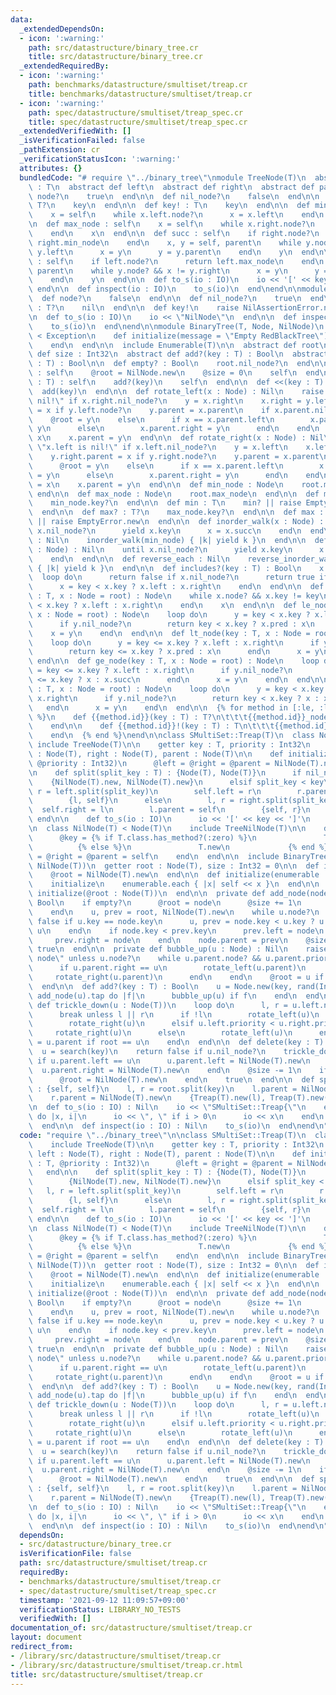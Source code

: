```yaml
---
data:
  _extendedDependsOn:
  - icon: ':warning:'
    path: src/datastructure/binary_tree.cr
    title: src/datastructure/binary_tree.cr
  _extendedRequiredBy:
  - icon: ':warning:'
    path: benchmarks/datastructure/smultiset/treap.cr
    title: benchmarks/datastructure/smultiset/treap.cr
  - icon: ':warning:'
    path: spec/datastructure/smultiset/treap_spec.cr
    title: spec/datastructure/smultiset/treap_spec.cr
  _extendedVerifiedWith: []
  _isVerificationFailed: false
  _pathExtension: cr
  _verificationStatusIcon: ':warning:'
  attributes: {}
  bundledCode: "# require \"../binary_tree\"\nmodule TreeNode(T)\n  abstract def key\
    \ : T\n  abstract def left\n  abstract def right\n  abstract def parent\n\n  def\
    \ node?\n    true\n  end\n\n  def nil_node?\n    false\n  end\n\n  def key? :\
    \ T?\n    key\n  end\n\n  def key! : T\n    key\n  end\n\n  def min_node : self\n\
    \    x = self\n    while x.left.node?\n      x = x.left\n    end\n    x\n  end\n\
    \n  def max_node : self\n    x = self\n    while x.right.node?\n      x = x.right\n\
    \    end\n    x\n  end\n\n  def succ : self\n    if right.node?\n      return\
    \ right.min_node\n    end\n    x, y = self, parent\n    while y.node? && x !=\
    \ y.left\n      x = y\n      y = y.parent\n    end\n    y\n  end\n\n  def pred\
    \ : self\n    if left.node?\n      return left.max_node\n    end\n    x, y = self,\
    \ parent\n    while y.node? && x != y.right\n      x = y\n      y = y.parent\n\
    \    end\n    y\n  end\n\n  def to_s(io : IO)\n    io << '[' << key << ']'\n \
    \ end\n\n  def inspect(io : IO)\n    to_s(io)\n  end\nend\n\nmodule TreeNilNode(T)\n\
    \  def node?\n    false\n  end\n\n  def nil_node?\n    true\n  end\n\n  def key?\
    \ : T?\n    nil\n  end\n\n  def key!\n    raise NilAssertionError.new\n  end\n\
    \n  def to_s(io : IO)\n    io << \"NilNode\"\n  end\n\n  def inspect(io : IO)\n\
    \    to_s(io)\n  end\nend\n\nmodule BinaryTree(T, Node, NilNode)\n  class EmptyError\
    \ < Exception\n    def initialize(message = \"Empty RedBlackTree\")\n      super(message)\n\
    \    end\n  end\n\n  include Enumerable(T)\n\n  abstract def root\n  abstract\
    \ def size : Int32\n  abstract def add?(key : T) : Bool\n  abstract def delete(key\
    \ : T) : Bool\n\n  def empty? : Bool\n    root.nil_node?\n  end\n\n  def clear\
    \ : self\n    @root = NilNode.new\n    @size = 0\n    self\n  end\n\n  def add(key\
    \ : T) : self\n    add?(key)\n    self\n  end\n\n  def <<(key : T) : self\n  \
    \  add(key)\n  end\n\n  def rotate_left(x : Node) : Nil\n    raise \"x.right is\
    \ nil!\" if x.right.nil_node?\n    y = x.right\n    x.right = y.left\n    y.left.parent\
    \ = x if y.left.node?\n    y.parent = x.parent\n    if x.parent.nil_node?\n  \
    \    @root = y\n    else\n      if x == x.parent.left\n        x.parent.left =\
    \ y\n      else\n        x.parent.right = y\n      end\n    end\n    y.left =\
    \ x\n    x.parent = y\n  end\n\n  def rotate_right(x : Node) : Nil\n    raise\
    \ \"x.left is nil!\" if x.left.nil_node?\n    y = x.left\n    x.left = y.right\n\
    \    y.right.parent = x if y.right.node?\n    y.parent = x.parent\n    if x.parent.nil_node?\n\
    \      @root = y\n    else\n      if x == x.parent.left\n        x.parent.left\
    \ = y\n      else\n        x.parent.right = y\n      end\n    end\n    y.right\
    \ = x\n    x.parent = y\n  end\n\n  def min_node : Node\n    root.min_node\n \
    \ end\n\n  def max_node : Node\n    root.max_node\n  end\n\n  def min? : T?\n\
    \    min_node.key?\n  end\n\n  def min : T\n    min? || raise EmptyError.new\n\
    \  end\n\n  def max? : T?\n    max_node.key?\n  end\n\n  def max : T\n    max?\
    \ || raise EmptyError.new\n  end\n\n  def inorder_walk(x : Node) : Nil\n    until\
    \ x.nil_node?\n      yield x.key\n      x = x.succ\n    end\n  end\n\n  def each\
    \ : Nil\n    inorder_walk(min_node) { |k| yield k }\n  end\n\n  def reverse_inorder_walk(x\
    \ : Node) : Nil\n    until x.nil_node?\n      yield x.key\n      x = x.pred\n\
    \    end\n  end\n\n  def reverse_each : Nil\n    reverse_inorder_walk(max_node)\
    \ { |k| yield k }\n  end\n\n  def includes?(key : T) : Bool\n    x = root\n  \
    \  loop do\n      return false if x.nil_node?\n      return true if x.key == key\n\
    \      x = key < x.key ? x.left : x.right\n    end\n  end\n\n  def search(key\
    \ : T, x : Node = root) : Node\n    while x.node? && x.key != key\n      x = key\
    \ < x.key ? x.left : x.right\n    end\n    x\n  end\n\n  def le_node(key : T,\
    \ x : Node = root) : Node\n    loop do\n      y = key < x.key ? x.left : x.right\n\
    \      if y.nil_node?\n        return key < x.key ? x.pred : x\n      end\n  \
    \    x = y\n    end\n  end\n\n  def lt_node(key : T, x : Node = root) : Node\n\
    \    loop do\n      y = key <= x.key ? x.left : x.right\n      if y.nil_node?\n\
    \        return key <= x.key ? x.pred : x\n      end\n      x = y\n    end\n \
    \ end\n\n  def ge_node(key : T, x : Node = root) : Node\n    loop do\n      y\
    \ = key <= x.key ? x.left : x.right\n      if y.nil_node?\n        return key\
    \ <= x.key ? x : x.succ\n      end\n      x = y\n    end\n  end\n\n  def gt_node(key\
    \ : T, x : Node = root) : Node\n    loop do\n      y = key < x.key ? x.left :\
    \ x.right\n      if y.nil_node?\n        return key < x.key ? x : x.succ\n   \
    \   end\n      x = y\n    end\n  end\n\n  {% for method in [:le, :lt, :ge, :gt]\
    \ %}\n    def {{method.id}}(key : T) : T?\n\t\t\t{{method.id}}_node(key).key?\n\
    \    end\n\n    def {{method.id}}!(key : T) : T\n\t\t\t{{method.id}}_node(key).key!\n\
    \    end\n  {% end %}\nend\n\nclass SMultiSet::Treap(T)\n  class Node(T)\n   \
    \ include TreeNode(T)\n\n    getter key : T, priority : Int32\n    property! left\
    \ : Node(T), right : Node(T), parent : Node(T)\n\n    def initialize(@key : T,\
    \ @priority : Int32)\n      @left = @right = @parent = NilNode(T).new\n    end\n\
    \n    def split(split_key : T) : {Node(T), Node(T)}\n      if nil_node?\n    \
    \    {NilNode(T).new, NilNode(T).new}\n      elsif split_key < key\n        l,\
    \ r = left.split(split_key)\n        self.left = r\n        r.parent = self\n\
    \        {l, self}\n      else\n        l, r = right.split(split_key)\n      \
    \  self.right = l\n        l.parent = self\n        {self, r}\n      end\n   \
    \ end\n\n    def to_s(io : IO)\n      io << '[' << key << ']'\n    end\n  end\n\
    \n  class NilNode(T) < Node(T)\n    include TreeNilNode(T)\n\n    def initialize\n\
    \      @key = {% if T.class.has_method?(:zero) %}\n               T.zero\n   \
    \          {% else %}\n               T.new\n             {% end %}\n      @left\
    \ = @right = @parent = self\n    end\n  end\n\n  include BinaryTree(T, Node(T),\
    \ NilNode(T))\n  getter root : Node(T), size : Int32 = 0\n\n  def initialize\n\
    \    @root = NilNode(T).new\n  end\n\n  def initialize(enumerable : Enumerable(T))\n\
    \    initialize\n    enumerable.each { |x| self << x }\n  end\n\n  protected def\
    \ initialize(@root : Node(T))\n  end\n\n  private def add_node(node : Node) :\
    \ Bool\n    if empty?\n      @root = node\n      @size += 1\n      return true\n\
    \    end\n    u, prev = root, NilNode(T).new\n    while u.node?\n      # return\
    \ false if u.key == node.key\n      u, prev = node.key < u.key ? u.left : u.right,\
    \ u\n    end\n    if node.key < prev.key\n      prev.left = node\n    else\n \
    \     prev.right = node\n    end\n    node.parent = prev\n    @size += 1\n   \
    \ true\n  end\n\n  private def bubble_up(u : Node) : Nil\n    raise \"u is nil\
    \ node\" unless u.node?\n    while u.parent.node? && u.parent.priority > u.priority\n\
    \      if u.parent.right == u\n        rotate_left(u.parent)\n      else\n   \
    \     rotate_right(u.parent)\n      end\n    end\n    @root = u if u.parent.nil_node?\n\
    \  end\n\n  def add?(key : T) : Bool\n    u = Node.new(key, rand(Int32))\n   \
    \ add_node(u).tap do |f|\n      bubble_up(u) if f\n    end\n  end\n\n  private\
    \ def trickle_down(u : Node(T))\n    loop do\n      l, r = u.left.node?, u.right.node?\n\
    \      break unless l || r\n      if !l\n        rotate_left(u)\n      elsif !r\n\
    \        rotate_right(u)\n      elsif u.left.priority < u.right.priority\n   \
    \     rotate_right(u)\n      else\n        rotate_left(u)\n      end\n      @root\
    \ = u.parent if root == u\n    end\n  end\n\n  def delete(key : T) : Bool\n  \
    \  u = search(key)\n    return false if u.nil_node?\n    trickle_down(u)\n   \
    \ if u.parent.left == u\n      u.parent.left = NilNode(T).new\n    else\n    \
    \  u.parent.right = NilNode(T).new\n    end\n    @size -= 1\n    if size == 0\n\
    \      @root = NilNode(T).new\n    end\n    true\n  end\n\n  def split(key : T)\
    \ : {self, self}\n    l, r = root.split(key)\n    l.parent = NilNode(T).new\n\
    \    r.parent = NilNode(T).new\n    {Treap(T).new(l), Treap(T).new(r)}\n  end\n\
    \n  def to_s(io : IO) : Nil\n    io << \"SMultiSet::Treap{\"\n    each_with_index\
    \ do |x, i|\n      io << \", \" if i > 0\n      io << x\n    end\n    io << '}'\n\
    \  end\n\n  def inspect(io : IO) : Nil\n    to_s(io)\n  end\nend\n"
  code: "require \"../binary_tree\"\n\nclass SMultiSet::Treap(T)\n  class Node(T)\n\
    \    include TreeNode(T)\n\n    getter key : T, priority : Int32\n    property!\
    \ left : Node(T), right : Node(T), parent : Node(T)\n\n    def initialize(@key\
    \ : T, @priority : Int32)\n      @left = @right = @parent = NilNode(T).new\n \
    \   end\n\n    def split(split_key : T) : {Node(T), Node(T)}\n      if nil_node?\n\
    \        {NilNode(T).new, NilNode(T).new}\n      elsif split_key < key\n     \
    \   l, r = left.split(split_key)\n        self.left = r\n        r.parent = self\n\
    \        {l, self}\n      else\n        l, r = right.split(split_key)\n      \
    \  self.right = l\n        l.parent = self\n        {self, r}\n      end\n   \
    \ end\n\n    def to_s(io : IO)\n      io << '[' << key << ']'\n    end\n  end\n\
    \n  class NilNode(T) < Node(T)\n    include TreeNilNode(T)\n\n    def initialize\n\
    \      @key = {% if T.class.has_method?(:zero) %}\n               T.zero\n   \
    \          {% else %}\n               T.new\n             {% end %}\n      @left\
    \ = @right = @parent = self\n    end\n  end\n\n  include BinaryTree(T, Node(T),\
    \ NilNode(T))\n  getter root : Node(T), size : Int32 = 0\n\n  def initialize\n\
    \    @root = NilNode(T).new\n  end\n\n  def initialize(enumerable : Enumerable(T))\n\
    \    initialize\n    enumerable.each { |x| self << x }\n  end\n\n  protected def\
    \ initialize(@root : Node(T))\n  end\n\n  private def add_node(node : Node) :\
    \ Bool\n    if empty?\n      @root = node\n      @size += 1\n      return true\n\
    \    end\n    u, prev = root, NilNode(T).new\n    while u.node?\n      # return\
    \ false if u.key == node.key\n      u, prev = node.key < u.key ? u.left : u.right,\
    \ u\n    end\n    if node.key < prev.key\n      prev.left = node\n    else\n \
    \     prev.right = node\n    end\n    node.parent = prev\n    @size += 1\n   \
    \ true\n  end\n\n  private def bubble_up(u : Node) : Nil\n    raise \"u is nil\
    \ node\" unless u.node?\n    while u.parent.node? && u.parent.priority > u.priority\n\
    \      if u.parent.right == u\n        rotate_left(u.parent)\n      else\n   \
    \     rotate_right(u.parent)\n      end\n    end\n    @root = u if u.parent.nil_node?\n\
    \  end\n\n  def add?(key : T) : Bool\n    u = Node.new(key, rand(Int32))\n   \
    \ add_node(u).tap do |f|\n      bubble_up(u) if f\n    end\n  end\n\n  private\
    \ def trickle_down(u : Node(T))\n    loop do\n      l, r = u.left.node?, u.right.node?\n\
    \      break unless l || r\n      if !l\n        rotate_left(u)\n      elsif !r\n\
    \        rotate_right(u)\n      elsif u.left.priority < u.right.priority\n   \
    \     rotate_right(u)\n      else\n        rotate_left(u)\n      end\n      @root\
    \ = u.parent if root == u\n    end\n  end\n\n  def delete(key : T) : Bool\n  \
    \  u = search(key)\n    return false if u.nil_node?\n    trickle_down(u)\n   \
    \ if u.parent.left == u\n      u.parent.left = NilNode(T).new\n    else\n    \
    \  u.parent.right = NilNode(T).new\n    end\n    @size -= 1\n    if size == 0\n\
    \      @root = NilNode(T).new\n    end\n    true\n  end\n\n  def split(key : T)\
    \ : {self, self}\n    l, r = root.split(key)\n    l.parent = NilNode(T).new\n\
    \    r.parent = NilNode(T).new\n    {Treap(T).new(l), Treap(T).new(r)}\n  end\n\
    \n  def to_s(io : IO) : Nil\n    io << \"SMultiSet::Treap{\"\n    each_with_index\
    \ do |x, i|\n      io << \", \" if i > 0\n      io << x\n    end\n    io << '}'\n\
    \  end\n\n  def inspect(io : IO) : Nil\n    to_s(io)\n  end\nend\n"
  dependsOn:
  - src/datastructure/binary_tree.cr
  isVerificationFile: false
  path: src/datastructure/smultiset/treap.cr
  requiredBy:
  - benchmarks/datastructure/smultiset/treap.cr
  - spec/datastructure/smultiset/treap_spec.cr
  timestamp: '2021-09-12 11:09:57+09:00'
  verificationStatus: LIBRARY_NO_TESTS
  verifiedWith: []
documentation_of: src/datastructure/smultiset/treap.cr
layout: document
redirect_from:
- /library/src/datastructure/smultiset/treap.cr
- /library/src/datastructure/smultiset/treap.cr.html
title: src/datastructure/smultiset/treap.cr
---
```

